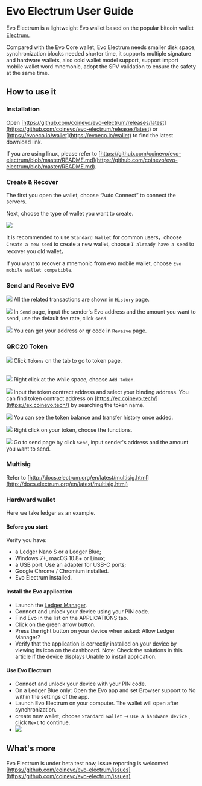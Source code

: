 # Evo Electrum User Guide

Evo Electrum is a lightweight Evo wallet based on the popular bitcoin wallet [Electrum](https://electrum.org/)。

Compared with the Evo Core wallet, Evo Electrum needs smaller disk space, synchronization blocks needed shorter time, it supports multiple signature and hardware wallets, also cold wallet model support, support import mobile wallet word mnemonic, adopt the SPV validation to ensure the safety at the same time.

## How to use it

### Installation

Open [https://github.com/coinevo/evo-electrum/releases/latest](https://github.com/coinevo/evo-electrum/releases/latest) or [https://evoeco.io/wallet](https://evoeco.io/wallet) to find the latest download link.


If you are using linux, please refer to [https://github.com/coinevo/evo-electrum/blob/master/README.md](https://github.com/coinevo/evo-electrum/blob/master/README.md).

### Create & Recover

The first you open the wallet, choose “Auto Connect” to connect the servers.

Next, choose the type of wallet you want to create.

![](http://ojaivn2ch.bkt.clouddn.com/cfaf17237ff138adf4c601eadedea24b.png)

It is recommended to use `Standard Wallet` for common users，choose `Create a new seed` to create a new wallet, choose `I already have a seed` to recover you old wallet。

If you want to recover a mnemonic from evo mobile wallet, choose `Evo mobile wallet compatible`.

### Send and Receive EVO

![](http://ojaivn2ch.bkt.clouddn.com/d2ef6659a47a55686b6c6ef2fec58331.png)
All the related transactions are shown in `History` page.
<br>

![](http://ojaivn2ch.bkt.clouddn.com/7cdacbe408a98d3a00a9e128beb26e30.png)
In `Send` page, input the sender's Evo address and the amount you want to send, use the default fee rate, click `send`.
<br>

![](http://ojaivn2ch.bkt.clouddn.com/4e994a885963f09389d2c1be10e5924e.png)
You can get your address or qr code in `Reveive` page.


### QRC20 Token
   
![](https://s.coinevo.tech/uploads/9aaa8fa63651af737cceb6b59f339b45.png)
Click `Tokens` on the tab to go to token page.  
<br>

![](https://s.coinevo.tech/uploads/213e6caa5a8640e62ab616541de12627.png)
Right click at the while space, choose `Add Token`.
<br>
   
![](https://s.coinevo.tech/uploads/0f92a355a82b1326493e2d643319f383.png)
Input the token contract address and select your binding address.
You can find token contract address on [https://ex.coinevo.tech/](https://ex.coinevo.tech/) by searching the token name.
<br> 
   
![](https://s.coinevo.tech/uploads/4bb33de12c19de3b59f8df2c90a704f1.png)
You can see the token balance and transfer history once added.
<br>
   
![](https://s.coinevo.tech/uploads/4eaa85f66778d2e051b7f1ddcb5107b9.png)
Right click on your token, choose the functions.
<br>
   
![](https://s.coinevo.tech/uploads/53eac2382ad17d543c060261497299b5.png)
Go to send page by click `Send`, input sender's address and the amount you want to send.

### Multisig 
Refer to [http://docs.electrum.org/en/latest/multisig.html](http://docs.electrum.org/en/latest/multisig.html)

### Hardward wallet

Here we take ledger as an example.

#### Before you start 
Verify you have:

* a Ledger Nano S or a Ledger Blue;
* Windows 7+, macOS 10.8+ or Linux;
* a USB port. Use an adapter for USB-C ports;
* Google Chrome / Chromium installed.
* Evo Electrum installed.

#### Install the Evo application
* Launch the [Ledger Manager](https://support.ledgerwallet.com/hc/en-us/articles/115005173209-How-to-use-the-Ledger-Manager).
* Connect and unlock your device using your PIN code. 
* Find Evo in the list on the APPLICATIONS tab.
* Click on the green arrow button.
* Press the right button on your device when asked: Allow Ledger Manager? 
* Verify that the application is correctly installed on your device by viewing its icon on the dashboard. 
Note: Check the solutions in this article if the device displays Unable to install application.

#### Use Evo Electrum 

* Connect and unlock your device with your PIN code.
* On a Ledger Blue only: Open the Evo app and set Browser support to No within the settings of the app.
* Launch Evo Electrum on your computer. The wallet will open after synchronization.
* create new wallet, choose `Standard wallet` -> `Use a hardware device` , click `Next` to continue.
* ![](http://ojaivn2ch.bkt.clouddn.com/0b2b70d7163e15df5efe59448d54ebc7.png)

## What's more

Evo Electrum is under beta test now, issue reporting is welcomed [https://github.com/coinevo/evo-electrum/issues](https://github.com/coinevo/evo-electrum/issues)



